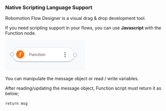 ### Native Scripting Language Support

Robomotion Flow Designer is a visual drag & drop development tool. 

If you need scripting support in your flows, you can use **Javascript** with the Function node.

![Function Node](https://raw.githubusercontent.com/robomotionio/robomotion-tutorials/master/images/function-node.png)

You can manipulate the message object or read / write variables.

After reading/updating the message object, Function script must return it as below;

`return msg`


